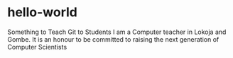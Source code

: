 # hello-world
Something to Teach Git to Students
I am a Computer teacher in Lokoja and Gombe. It is an honour to be committed to raising the next generation of Computer Scientists                                                                                                                                                  
